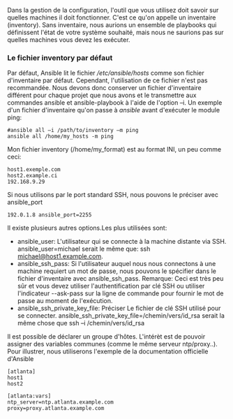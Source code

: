 Dans la gestion de la configuration, l'outil que vous utilisez doit savoir sur quelles machines il doit fonctionner. C'est ce qu'on appelle un inventaire (inventory). Sans inventaire, nous aurions un ensemble de playbooks qui définissent l'état de votre système souhaité, mais nous ne saurions pas sur quelles machines vous devez les exécuter.  

### Le fichier inventory par défaut ###

Par défaut, Ansible lit le fichier _/etc/ansible/hosts_ comme son fichier d'inventaire par défaut. Cependant, l'utilisation de ce fichier n'est pas recommandée. Nous devons donc conserver un fichier d'inventaire différent pour chaque projet que nous avons et le transmettre aux commandes ansible et ansible-playbook à l'aide de l'option –i. Un exemple d'un fichier d'inventaire qu'on passe à _ansible_ avant d'exécuter le module ping:

```
#ansible all –i /path/to/inventory –m ping
ansible all /home/my_hosts -m ping
```
Mon fichier inventory (/home/my_format) est au format INI, un peu comme ceci:  
```
host1.exemple.com
host2.example.ci
192.168.9.29
```

Si nous utilisons par le port standard SSH, nous pouvons le préciser avec ansible_port

```
192.0.1.8 ansible_port=2255
```
Il existe plusieurs autres options.Les plus utilisées sont:  
* ansible_user: L'utilisateur qui se connecte à la machine distante via SSH. ansible_user=michael serait le même que: ssh michael@host1.example.com.  
* ansible_ssh_pass: Si l'utilisateur auquel nous nous connectons à une machine requiert un mot de passe, nous pouvons le spécifier dans le fichier d'inventaire avec ansible_ssh_pass.
Remarque: Ceci est très peu sûr et vous devez utiliser l'authentification par clé SSH ou utiliser l'indicateur --ask-pass sur la ligne de commande pour fournir le mot de passe au moment de l'exécution.  
* ansible_ssh_private_key_file: Préciser Le fichier de clé SSH utilisé pour se connecter. ansible_ssh_private_key_file=/chemin/vers/id_rsa serait la même chose que ssh –i /chemin/vers/id_rsa  


Il est possible de déclarer un groupe d'hôtes. L'intérèt est de pouvoir assigner des variables communes (comme le même serveur ntp/proxy..). Pour illustrer, nous utiliserons l'exemple de la documentation officielle d'Ansible

```
[atlanta]
host1
host2

[atlanta:vars]
ntp_server=ntp.atlanta.example.com
proxy=proxy.atlanta.example.com

``` 
